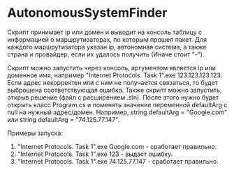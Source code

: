 # AutonomousSystemFinder
Скрипт принимает ip или домен и выводит на консоль таблицу с информацией о маршрутизаторах, по которым прошел пакет.
Для каждого маршрутизатора указан ip, автономная система, а также страна и провайдер, если их удалось получить (Иначе стоит "-").

Скрипт можно запустить через консоль, аргументом является ip или доменное имя, например "Internet Protocols. Task 1".exe 123.123.123.123.
Если адрес некорректен или с ним не получается связаться, то будет выброшена соответствующая ошибка.
Также скрипт можно запустить, открыв решение (файл с расширением .sln). После этого нужно будет открыть класс Program.cs и поменять значение переменной defaultArg с null на нужный адрес/домен. Например, string defaultArg = "Google.com" или string defaultArg = "74.125.77.147".

Примеры запуска:
1. "Internet Protocols. Task 1".exe Google.com - сработает правильно.
2. "Internet Protocols. Task 1".exe 123 - выдаст ошибку.
3. "Internet Protocols. Task 1".exe 74.125.77.147 - сработает правильно.
